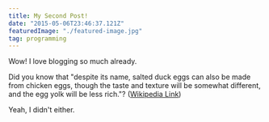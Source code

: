 ```yaml
---
title: My Second Post!
date: "2015-05-06T23:46:37.121Z"
featuredImage: "./featured-image.jpg"
tag: programming
---
```


Wow! I love blogging so much already.

Did you know that "despite its name, salted duck eggs can also be made from
chicken eggs, though the taste and texture will be somewhat different, and the
egg yolk will be less rich."?
([Wikipedia Link](http://en.wikipedia.org/wiki/Salted_duck_egg))

Yeah, I didn't either.
